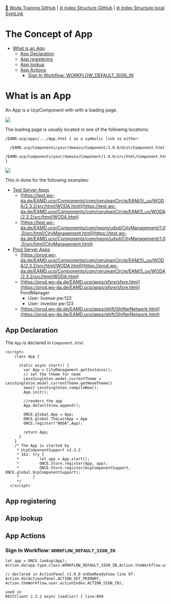 [📁 Woda Training GitHub](/cerulean-circle-unlimited-2cu/product/development/woda/woda-training.md) | [🌐 Index Structure GitHub](/cerulean-circle-unlimited-2cu/product/development/woda/woda-training/the-concept-of-app.md) | [🌐 Index Structure local SymLink](./the-concept-of-app.entry.md)

# The Concept of App

- [What is an App](#what-is-an-app)
  - [App Declaration](#app-declaration)
  - [App registering](#app-registering)
  - [App lookup](#app-lookup)
  - [App Actions](#app-actions)
    - [Sign In Workflow: WORKFLOW\_DEFAULT\_SIGN\_IN](#sign-in-workflow-workflow_default_sign_in)

# What is an App

An App is a UcpComponent with with a loading page.

![](https://2cu.atlassian.net/wiki/images/icons/grey_arrow_down.png)

The loading page is usually located in one of the following locations:

```
/EAMD.ucp/apps/.../App.html { as a symbolic link to either:

  /EAMD.ucp/Components/your/domain/Component/1.0.0/dist/Component.html
  /EAMD.ucp/Components/your/domain/Component/1.0.0/src/html/Component.html
}
```

![](https://2cu.atlassian.net/wiki/images/icons/grey_arrow_down.png)

This in done for the following examples:

- [Test Server Apps](https://test.wo-da.de/EAMD.ucp/apps)
  - [https://test.wo-da.de/EAMD.ucp/Components/com/ceruleanCircle/EAM/5\_ux/WODA/2.3.2/src/html/WODA.html](https://test.wo-da.de/EAMD.ucp/Components/com/ceruleanCircle/EAM/5_ux/WODA/2.3.2/src/html/WODA.html)
  - [https://test.wo-da.de/EAMD.ucp/Components/com/neom/udxd/CityManagement/1.0.0/src/html/CityManagement.html](https://test.wo-da.de/EAMD.ucp/Components/com/neom/udxd/CityManagement/1.0.0/src/html/CityManagement.html)
- [Prod Server Apps](https://prod.wo-da.de/EAMD.ucp/apps)
  - [https://prod.wo-da.de/EAMD.ucp/Components/com/ceruleanCircle/EAM/5\_ux/WODA/2.3.2/src/html/WODA.html](https://prod.wo-da.de/EAMD.ucp/Components/com/ceruleanCircle/EAM/5_ux/WODA/2.3.2/src/html/WODA.html)
  - [https://prod.wo-da.de/EAMD.ucp/apps/sfsre/sfsre.html](https://prod.wo-da.de/EAMD.ucp/apps/sfsre/sfsre.html) FondManager
    - User: license pw:123
    - User: investor pw:123
  - [https://prod.wo-da.de/EAMD.ucp/apps/shift/ShifterNetwork.html](https://prod.wo-da.de/EAMD.ucp/apps/shift/ShifterNetwork.html)

## App Declaration

The `App` is declared in `Component.html`

```
<script>
    class App {

      static async start() {
        var App = CityManagement.getInstance();
        // set the theme for neom
        LessSingleton.model.currentTheme = LessSingleton.model.currentTheme.getNeomTheme()
        await LessSingleton.compileNow();
        App.init();

        //renders the app
        App.defaultView.append();

        ONCE.global.App = App;
        ONCE.global.TheLastApp = App
        ONCE.register("WODA",App);
        
        return App;
      }
    }
    /* The App is started by
     * UcpComponentSupport v2.3.2
     * 161: try {
     *         let app = App.start();
     *         ONCE.Store.register(App, app);
     *         ONCE.Store.register(UcpComponentSupport, ONCE.global.UcpComponentSupport);
     *      }
     */
  </script>
```

## App registering

## App lookup

## App Actions

### Sign In Workflow: `WORKFLOW_DEFAULT_SIGN_IN`

```
let app = ONCE.lookup(App);
Action.do(app.type.class.WORKFLOW_DEFAULT_SIGN_IN,Action.theWorkflow.user);

// declared in ActionPanel v1.0.0 onDomReadyView line 97: 
Action.do(ActionsPanel.ACTION_SET_PRIMARY, Action.theWorkflow.user.actionIndex.ACTION_SIGN_IN);

used in 
RESTClient 2.3.2 async load(ior) { line:869
```
